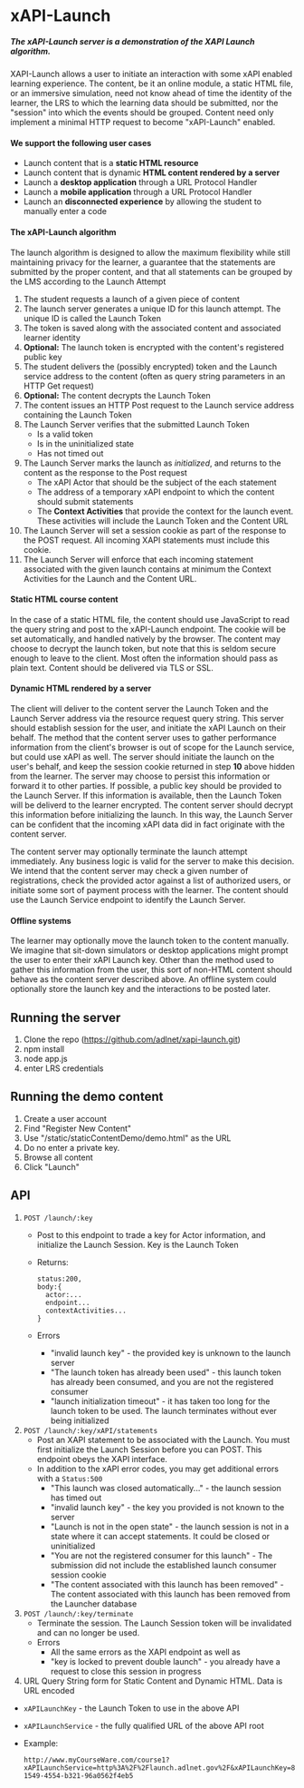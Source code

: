 # xAPI-Launch

##### The xAPI-Launch server is a demonstration of the XAPI Launch algorithm. 
XAPI-Launch allows a user to initiate an interaction with some xAPI enabled learning experience. The content, be it an online module, a static HTML file, or an immersive simulation, need not know ahead of time the identity of the learner, the LRS to which the learning data should be submitted, nor the "session" into which the events should be grouped. Content need only implement a minimal HTTP request to become "xAPI-Launch" enabled. 

#### We support the following user cases
* Launch content that is a **static HTML resource**
* Launch content that is dynamic **HTML content rendered by a server**
* Launch a **desktop application** through a URL Protocol Handler
* Launch a **mobile application** through a URL Protocol Handler
* Launch an **disconnected experience** by allowing the student to manually enter a code

#### The xAPI-Launch algorithm
The launch algorithm is designed to allow the maximum flexibility while still maintaining privacy for the learner, a guarantee that the statements are submitted by the proper content, and that all statements can be grouped by the LMS according to the Launch Attempt

1. The student requests a launch of a given piece of content
2. The launch server generates a unique ID for this launch attempt. The unique ID is called the Launch Token
3. The token is saved along with the associated content and associated learner identity
4. **Optional:** The launch token is encrypted with the content's registered public key
4. The student delivers the (possibly encrypted) token and the Launch service address to the content (often as query string parameters in an HTTP Get request)
5. **Optional:** The content decrypts the Launch Token
5. The content issues an HTTP Post request to the Launch service address containing the Launch Token
6. The Launch Server verifies that the submitted Launch Token
   * Is a valid token
   * Is in the uninitialized state
   * Has not timed out
1. The Launch Server marks the launch as *initialized*, and returns to the content as the response to the Post request
   * The xAPI Actor that should be the subject of the each statement
   * The address of a temporary xAPI endpoint to which the content should submit statements
   * The **Context Activities** that provide the context for the launch event. These activities will include the Launch Token and the Content URL
1.  The Launch Server will set a session cookie as part of the response to the POST request. All incoming XAPI statements must include this cookie.
2.  The Launch Server will enforce that each incoming statement associated with the given launch contains at minimum the Context Activities for the Launch and the Content URL.

#### Static HTML course content
In the case of a static HTML file, the content should use JavaScript to read the query string and post to the xAPI-Launch endpoint. The cookie will be set automatically, and handled natively by the browser. The content may choose to decrypt the launch token, but note that this is seldom secure enough to leave to the client. Most often the information should pass as plain text. Content should be delivered via TLS or SSL.

#### Dynamic HTML rendered by a server
The client will deliver to the content server the Launch Token and the Launch Server address via the resource request query string. This server should establish session for the user, and initiate the xAPI Launch on their behalf. The method that the content server uses to gather performance information from the client's browser is out of scope for the Launch service, but could use xAPI as well. The server should initiate the launch on the user's behalf, and keep the session cookie returned in step **10** above hidden from the learner. The server may choose to persist this information or forward it to other parties. If possible, a public key should be provided to the Launch Server. If this information is available, then the Launch Token will be deliverd to the learner encrypted. The content server should decrypt this information before initializing the launch. In this way, the Launch Server can be confident that the incoming xAPI data did in fact originate with the content server. 

The content server may optionally terminate the launch attempt immediately. Any business logic is valid for the server to make this decision. We intend that the content server may check a given number of registrations, check the provided actor against a list of authorized users, or initiate some sort of payment process with the learner. The content should use the Launch Service endpoint to identify the Launch Server. 

#### Offline systems
The learner may optionally move the launch token to the content manually. We imagine that sit-down simulators or desktop applications might prompt the user to enter their xAPI Launch key. Other than the method used to gather this information from the user, this sort of non-HTML content should  behave as the content server described above. An offline system could optionally store the launch key and the interactions to be posted later.


## Running the server
1. Clone the repo (https://github.com/adlnet/xapi-launch.git)
2. npm install
3. node app.js
4. enter LRS credentials

## Running the demo content
1. Create a user account
2. Find "Register New Content"
3. Use "/static/staticContentDemo/demo.html" as the URL
4. Do no enter a private key.
5. Browse all content
6. Click "Launch"

## API

1. `POST /launch/:key`
    * Post to this endpoint to trade a key for Actor information, and initialize the Launch Session. Key is the Launch Token
    * Returns:
      
      ```
      status:200,
      body:{
        actor:...
        endpoint...
        contextActivities...
      }
      ```
    * Errors
      * "invalid launch key" - the provided key is unknown to the launch server
      * "The launch token has already been used" - this launch token has already been consumed, and you are not the registered consumer
      * "launch initialization timeout" - it has taken too long for the launch token to be used. The launch terminates without ever being initialized
1. `POST /launch/:key/xAPI/statements`
    * Post an XAPI statement to be associated with the Launch. You must first initialize the Launch Session before you can POST. This       endpoint obeys the XAPI interface.
    * In addition to the xAPI error codes, you may get additional errors with a `Status:500`
      * "This launch was closed automatically..." - the launch session has timed out 
      * "invalid launch key" - the key you provided is not known to the server
      * "Launch is not in the open state" - the launch session is not in a state where it can accept statements. It could be closed or uninitialized
      * "You are not the registered consumer for this launch" - The submission did not include the established launch consumer session cookie
      * "The content associated with this launch has been removed" - The content associated with this launch has been removed from the Launcher database
1. `POST /launch/:key/terminate`
    * Terminate the session. The Launch Session token will be invalidated and can no longer be used.
    * Errors
      * All the same errors as the XAPI endpoint as well as 
      * "key is locked to prevent double launch" - you already have a request to close this session in progress
1. URL Query String form for Static Content and Dynamic HTML. Data is URL encoded
  * `xAPILaunchKey` - the Launch Token to use in the above API
  * `xAPILaunchService` - the fully qualified URL of the above API root
  * Example:
    
    ```
    http://www.myCourseWare.com/course1?xAPILaunchService=http%3A%2F%2Flaunch.adlnet.gov%2F&xAPILaunchKey=892cdfbe-1549-4554-b321-96a0562f4eb5
    ```

